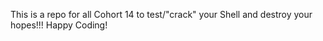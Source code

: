 This is a repo for all Cohort 14 to test/"crack" your Shell and destroy your hopes!!!
Happy Coding!
